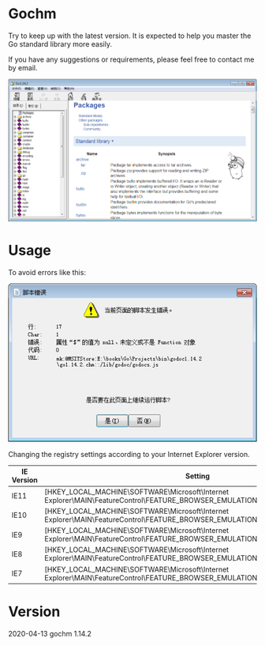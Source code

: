 # Gochm
Try to keep up with the latest version. It is expected to help you master the Go standard library more easily.

If you have any suggestions or requirements, please feel free to contact me by email.

![Cover](image/cover.png)

# Usage
To avoid errors like this:

![Error](image/error.png)

Changing the registry settings according to your Internet Explorer version.


|  IE Version    | Setting       |
| -------------  | ------------- |
| IE11 | [HKEY_LOCAL_MACHINE\SOFTWARE\Microsoft\Internet Explorer\MAIN\FeatureControl\FEATURE_BROWSER_EMULATION]"hh.exe"=dword:00002AF8  |
| IE10 | [HKEY_LOCAL_MACHINE\SOFTWARE\Microsoft\Internet Explorer\MAIN\FeatureControl\FEATURE_BROWSER_EMULATION]"hh.exe"=dword:00002710  |
| IE9  | [HKEY_LOCAL_MACHINE\SOFTWARE\Microsoft\Internet Explorer\MAIN\FeatureControl\FEATURE_BROWSER_EMULATION]"hh.exe"=dword:00002328  |
| IE8  | [HKEY_LOCAL_MACHINE\SOFTWARE\Microsoft\Internet Explorer\MAIN\FeatureControl\FEATURE_BROWSER_EMULATION]"hh.exe"=dword:00001F40  |
| IE7  | [HKEY_LOCAL_MACHINE\SOFTWARE\Microsoft\Internet Explorer\MAIN\FeatureControl\FEATURE_BROWSER_EMULATION]"hh.exe"=dword:00001B58  |

# Version
2020-04-13 gochm 1.14.2
